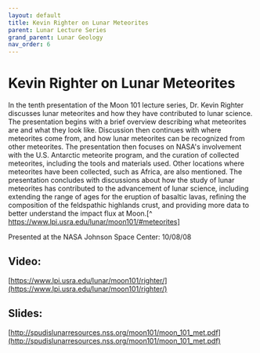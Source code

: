 ```yaml
---
layout: default
title: Kevin Righter on Lunar Meteorites
parent: Lunar Lecture Series
grand_parent: Lunar Geology
nav_order: 6
---
```

# Kevin Righter on Lunar Meteorites
In the tenth presentation of the Moon 101 lecture series, Dr. Kevin Righter discusses lunar meteorites and how they have contributed to lunar science. The presentation begins with a brief overview describing what meteorites are and what they look like. Discussion then continues with where meteorites come from, and how lunar meteorites can be recognized from other meteorites. The presentation then focuses on NASA's involvement with the U.S. Antarctic meteorite program, and the curation of collected meteorites, including the tools and materials used. Other locations where meteorites have been collected, such as Africa, are also mentioned. The presentation concludes with discussions about how the study of lunar meteorites has contributed to the advancement of lunar science, including extending the range of ages for the eruption of basaltic lavas, refining the composition of the feldspathic highlands crust, and providing more data to better understand the impact flux at Moon.[^ https://www.lpi.usra.edu/lunar/moon101/#meteorites]

Presented at the NASA Johnson Space Center: 10/08/08

## Video:

[https://www.lpi.usra.edu/lunar/moon101/righter/](https://www.lpi.usra.edu/lunar/moon101/righter/)

## Slides:

[http://spudislunarresources.nss.org/moon101/moon_101_met.pdf](http://spudislunarresources.nss.org/moon101/moon_101_met.pdf)

